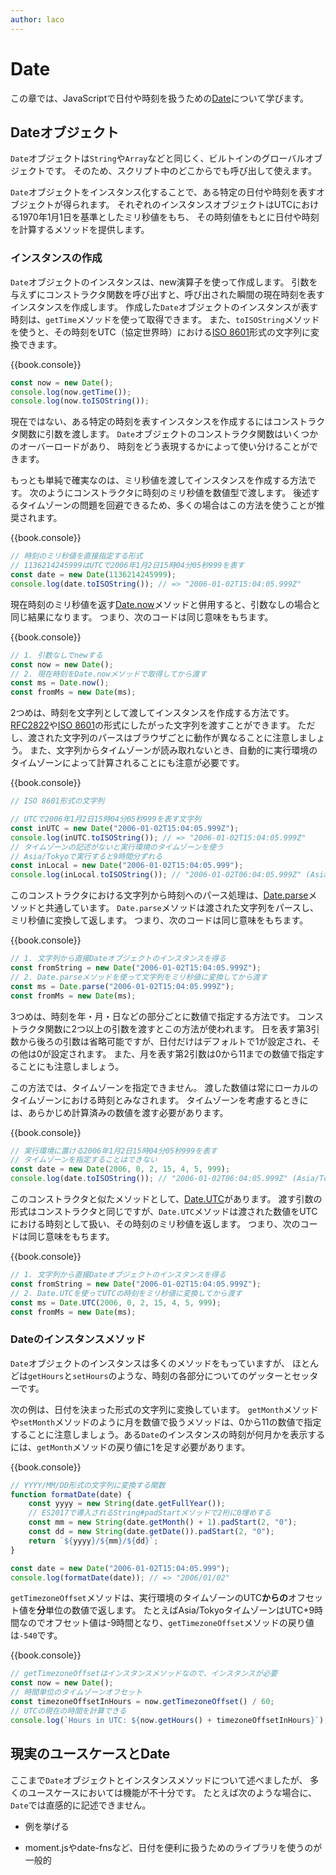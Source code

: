 ```yaml
---
author: laco
---
```


# Date

この章では、JavaScriptで日付や時刻を扱うための[Date][]について学びます。

## Dateオブジェクト

`Date`オブジェクトは`String`や`Array`などと同じく、ビルトインのグローバルオブジェクトです。
そのため、スクリプト中のどこからでも呼び出して使えます。

`Date`オブジェクトをインスタンス化することで、ある特定の日付や時刻を表すオブジェクトが得られます。
それぞれのインスタンスオブジェクトはUTCにおける1970年1月1日を基準としたミリ秒値をもち、
その時刻値をもとに日付や時刻を計算するメソッドを提供します。

### インスタンスの作成

`Date`オブジェクトのインスタンスは、new演算子を使って作成します。
引数を与えずにコンストラクタ関数を呼び出すと、呼び出された瞬間の現在時刻を表すインスタンスを作成します。
作成した`Date`オブジェクトのインスタンスが表す時刻は、`getTime`メソッドを使って取得できます。
また、`toISOString`メソッドを使うと、その時刻をUTC（協定世界時）における[ISO 8601][]形式の文字列に変換できます。

{{book.console}}
```js
const now = new Date();
console.log(now.getTime());
console.log(now.toISOString());
```

現在ではない、ある特定の時刻を表すインスタンスを作成するにはコンストラクタ関数に引数を渡します。
`Date`オブジェクトのコンストラクタ関数はいくつかのオーバーロードがあり、
時刻をどう表現するかによって使い分けることができます。

もっとも単純で確実なのは、ミリ秒値を渡してインスタンスを作成する方法です。
次のようにコンストラクタに時刻のミリ秒値を数値型で渡します。
後述するタイムゾーンの問題を回避できるため、多くの場合はこの方法を使うことが推奨されます。

{{book.console}}
```js
// 時刻のミリ秒値を直接指定する形式
// 1136214245999はUTCで2006年1月2日15時04分05秒999を表す
const date = new Date(1136214245999);
console.log(date.toISOString()); // => "2006-01-02T15:04:05.999Z"
```

現在時刻のミリ秒値を返す[Date.now][]メソッドと併用すると、引数なしの場合と同じ結果になります。
つまり、次のコードは同じ意味をもちます。

{{book.console}}
```js
// 1. 引数なしでnewする
const now = new Date();
// 2. 現在時刻をDate.nowメソッドで取得してから渡す
const ms = Date.now();
const fromMs = new Date(ms);
```

2つめは、時刻を文字列として渡してインスタンスを作成する方法です。
[RFC2822][]や[ISO 8601][]の形式にしたがった文字列を渡すことができます。
ただし、渡された文字列のパースはブラウザごとに動作が異なることに注意しましょう。
また、文字列からタイムゾーンが読み取れないとき、自動的に実行環境のタイムゾーンによって計算されることにも注意が必要です。

{{book.console}}
```js
// ISO 8601形式の文字列

// UTCで2006年1月2日15時04分05秒999を表す文字列
const inUTC = new Date("2006-01-02T15:04:05.999Z");
console.log(inUTC.toISOString()); // => "2006-01-02T15:04:05.999Z"
// タイムゾーンの記述がないと実行環境のタイムゾーンを使う
// Asia/Tokyoで実行すると9時間分ずれる
const inLocal = new Date("2006-01-02T15:04:05.999");
console.log(inLocal.toISOString()); // "2006-01-02T06:04:05.999Z" (Asia/Tokyoの場合)
```

このコンストラクタにおける文字列から時刻へのパース処理は、[Date.parse][]メソッドと共通しています。
`Date.parse`メソッドは渡された文字列をパースし、ミリ秒値に変換して返します。
つまり、次のコードは同じ意味をもちます。

{{book.console}}
```js
// 1. 文字列から直接Dateオブジェクトのインスタンスを得る
const fromString = new Date("2006-01-02T15:04:05.999Z");
// 2. Date.parseメソッドを使って文字列をミリ秒値に変換してから渡す
const ms = Date.parse("2006-01-02T15:04:05.999Z");
const fromMs = new Date(ms);
```

3つめは、時刻を年・月・日などの部分ごとに数値で指定する方法です。
コンストラクタ関数に2つ以上の引数を渡すとこの方法が使われます。
日を表す第3引数から後ろの引数は省略可能ですが、日付だけはデフォルトで1が設定され、その他は0が設定されます。
また、月を表す第2引数は0から11までの数値で指定することにも注意しましょう。

この方法では、タイムゾーンを指定できません。
渡した数値は常にローカルのタイムゾーンにおける時刻とみなされます。
タイムゾーンを考慮するときには、あらかじめ計算済みの数値を渡す必要があります。

{{book.console}}
```js
// 実行環境に置ける2006年1月2日15時04分05秒999を表す
// タイムゾーンを指定することはできない
const date = new Date(2006, 0, 2, 15, 4, 5, 999);
console.log(date.toISOString()); // "2006-01-02T06:04:05.999Z" (Asia/Tokyoの場合)
```

このコンストラクタと似たメソッドとして、[Date.UTC][]があります。
渡す引数の形式はコンストラクタと同じですが、`Date.UTC`メソッドは渡された数値をUTCにおける時刻として扱い、その時刻のミリ秒値を返します。
つまり、次のコードは同じ意味をもちます。

{{book.console}}
```js
// 1. 文字列から直接Dateオブジェクトのインスタンスを得る
const fromString = new Date("2006-01-02T15:04:05.999Z");
// 2. Date.UTCを使ってUTCの時刻をミリ秒値に変換してから渡す
const ms = Date.UTC(2006, 0, 2, 15, 4, 5, 999);
const fromMs = new Date(ms);
```

### Dateのインスタンスメソッド

`Date`オブジェクトのインスタンスは多くのメソッドをもっていますが、
ほとんどは`getHours`と`setHours`のような、時刻の各部分についてのゲッターとセッターです。

次の例は、日付を決まった形式の文字列に変換しています。
`getMonth`メソッドや`setMonth`メソッドのように月を数値で扱うメソッドは、0から11の数値で指定することに注意しましょう。ある`Date`のインスタンスの時刻が何月かを表示するには、`getMonth`メソッドの戻り値に1を足す必要があります。

{{book.console}}
```js
// YYYY/MM/DD形式の文字列に変換する関数
function formatDate(date) {
    const yyyy = new String(date.getFullYear());
    // ES2017で導入されるString#padStartメソッドで2桁に0埋めする
    const mm = new String(date.getMonth() + 1).padStart(2, "0");
    const dd = new String(date.getDate()).padStart(2, "0");
    return `${yyyy}/${mm}/${dd}`;
}

const date = new Date("2006-01-02T15:04:05.999");
console.log(formatDate(date)); // => "2006/01/02"
```

`getTimezoneOffset`メソッドは、実行環境のタイムゾーンのUTC**からの**オフセット値を**分**単位の数値で返します。
たとえばAsia/TokyoタイムゾーンはUTC+9時間なのでオフセット値は-9時間となり、`getTimezoneOffset`メソッドの戻り値は`-540`です。

{{book.console}}
```js
// getTimezoneOffsetはインスタンスメソッドなので、インスタンスが必要
const now = new Date();
// 時間単位のタイムゾーンオフセット
const timezoneOffsetInHours = now.getTimezoneOffset() / 60;
// UTCの現在の時間を計算できる
console.log(`Hours in UTC: ${now.getHours() + timezoneOffsetInHours}`);
```

## 現実のユースケースとDate

ここまで`Date`オブジェクトとインスタンスメソッドについて述べましたが、
多くのユースケースにおいては機能が不十分です。
たとえば次のような場合に、`Date`では直感的に記述できません。

- 例を挙げる

- moment.jsやdate-fnsなど、日付を便利に扱うためのライブラリを使うのが一般的


[Date]: https://developer.mozilla.org/ja/docs/Web/JavaScript/Reference/Global_Objects/Date
[Date.parse]: https://developer.mozilla.org/ja/docs/Web/JavaScript/Reference/Global_Objects/Date/parse
[Date.now]: https://developer.mozilla.org/ja/docs/Web/JavaScript/Reference/Global_Objects/Date/now
[Date.UTC]: https://developer.mozilla.org/ja/docs/Web/JavaScript/Reference/Global_Objects/Date/UTC
[RFC2822]: https://tools.ietf.org/html/rfc2822#section-3.3
[ISO 8601]: https://ja.wikipedia.org/wiki/ISO_8601